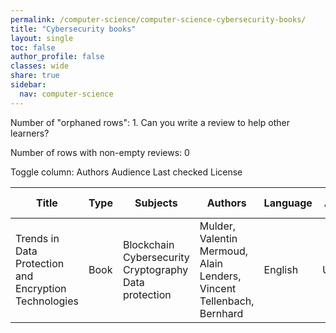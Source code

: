 ```yaml
---
permalink: /computer-science/computer-science-cybersecurity-books/
title: "Cybersecurity books"
layout: single
toc: false
author_profile: false
classes: wide
share: true
sidebar:
  nav: computer-science
---
```


Number of "orphaned rows": 1. Can you write a review to help other learners?

Number of rows with non-empty reviews: 0

<div class="table_cols_toggles">
Toggle column: <a class="toggle-vis btn btn--danger" data-column="3">Authors</a> <a class="toggle-vis btn btn--danger" data-column="5">Audience</a> <a class="toggle-vis btn btn--danger" data-column="8">Last checked</a> <a class="toggle-vis btn btn--danger" data-column="9">License</a>
</div>
<table class="display" style="width:100%">
<thead>
<tr>
    <th>Title</th>
    <th>Type</th>
    <th>Subjects</th>
    <th>Authors</th>
    <th>Language</th>
    <th>Audience</th>
    <th>Reviews</th>
    <th>URLs</th>
    <th>Last checked</th>
    <th>License</th>
</tr>
</thead>
<tbody>
<tr>
    <td>Trends in Data Protection and Encryption Technologies</td>
    <td>Book</td>
    <td>Blockchain<br>Cybersecurity<br>Cryptography<br>Data protection</td>
    <td>Mulder, Valentin<br>Mermoud, Alain<br>Lenders, Vincent<br>Tellenbach, Bernhard</td>
    <td>English</td>
    <td>Undergrad</td>
    <td></td>
    <td><a href="https://link.springer.com/content/pdf/10.1007/978-3-031-33386-6.pdf" target="_blank" class="btn btn--primary">PDF</a><br><a href="https://link.springer.com/download/epub/10.1007/978-3-031-33386-6.epub" target="_blank" class="btn btn--primary">EPUB</a><br><a href="https://link.springer.com/book/10.1007/978-3-031-33386-6 target="_blank" class="btn btn--info">Site</a></td>
    <td>2023-11-26</td>
    <td>CC BY 4.0 DEED</td>
</tr>
<tfoot>
<tr>
    <td></td>
    <td></td>
    <td></td>
    <td></td>
    <td></td>
    <td></td>
    <td></td>
    <td></td>
    <td></td>
    <td></td>
</tr>
</tfoot>
